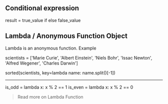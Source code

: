 ## Conditional expression
result = true_value if <condition is true> else false_value

## Lambda / Anonymous Function Object
Lambda is an anonymous function. Example

scientists = ['Marie Curie', 'Albert Einstein', 'Niels Bohr', 'Issac Newton', 'Alfred Wegener', 'Charles Darwin']

sorted(scientists, key=lambda name: name.split()[-1])

-----
is_odd = lambda x: x % 2 == 1
is_even = lambda x: x % 2 == 0

> Read more on Lambda Function
